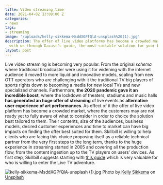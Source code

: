 ```yaml
---
title: Video streaming time
date: 2021-04-02 13:09:00 Z
categories:
- news
tags:
- streaming
image: "/uploads/kelly-sikkema-MsddXGPfQlA-unsplash%20(1).jpg"
description: The offer of live video platforms has become a crowded market, discover
  with us through Dacast's guide, the most suitable solution for your business.
layout: post
---
```


Live video streaming is becoming very popular. From the original *schema* where traditional broadcaster were using it for widening with the internet audience it moved  to more liquid and innovative models, scaling from new OTT operators who are challenging with it the traditional  TV big players of sports rights down to becoming a media for new local TVs and new specialized channels. Furthermore, **the 2020 pandemic gave it an incredible boost**, where the lockdown of theaters, stadiums and music halls **has generated an huge offer of streaming** of live events as **alternative user experience of art performances**. As effect of it the offer of live video platform has become a crowded market,  where the customers may are not ready yet to fully aware of what to consider in order to choice the solution best tailored to them.  Their contents, size of the audiences, business models, desired customer experiences and time to market can have big impacts on finding the offer best suited for them. Skillbill is willing to help clients who are facing this choice proposing itself as a reliable technical partner from the very first steps to the long term, thanks to the huge experience in streaming started in 2005 and covering all the production flow, from the content ingestion up to the TV players on users' devices. As first step, Skillbill suggests starting with [this guide](https://www.dacast.com/blog/10-best-live-streaming-platforms-for-pros/) which is very valuable for who is willing to enter the Live TV adventure.

![kelly-sikkema-MsddXGPfQlA-unsplash (1).jpg](/uploads/kelly-sikkema-MsddXGPfQlA-unsplash%20(1).jpg)
Photo by [Kelly Sikkema](https://unsplash.com/@kellysikkema?utm_source=unsplash&utm_medium=referral&utm_content=creditCopyText) on [Unsplash](https://unsplash.com/s/photos/streaming?utm_source=unsplash&utm_medium=referral&utm_content=creditCopyText)